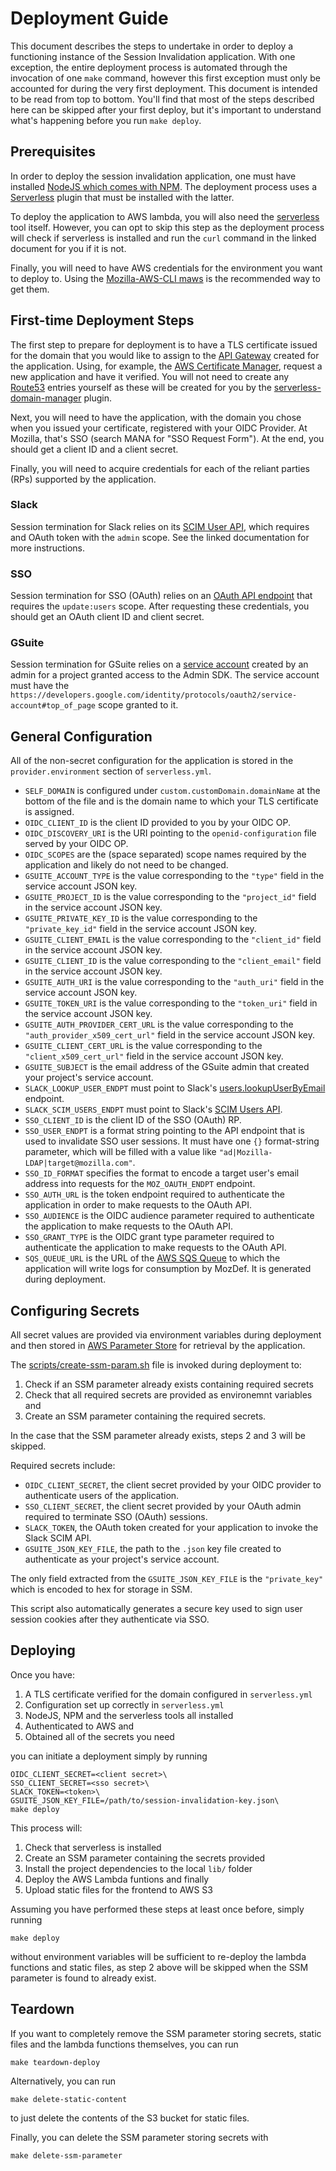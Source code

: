 # Deployment Guide

This document describes the steps to undertake in order to deploy a functioning
instance of the Session Invalidation application. With one exception, the entire
deployment process is automated through the invocation of one `make` command,
however this first exception must only be accounted for during the very first
deployment.  This document is intended to be read from top to bottom.  You'll
find that most of the steps described here can be skipped after your first
deploy, but it's important to understand what's happening before you run
`make deploy`.

## Prerequisites

In order to deploy the session invalidation application, one must have installed
[NodeJS which comes with NPM](https://nodejs.org/en/download/).  The deployment
process uses a [Serverless](https://www.serverless.com/) plugin that must be
installed with the latter.

To deploy the application to AWS lambda, you will also need the
[serverless](https://www.serverless.com/framework/docs/getting-started/) tool
itself.  However, you can opt to skip this step as the deployment process will
check if serverless is installed and run the `curl` command in the linked
document for you if it is not.

Finally, you will need to have AWS credentials for the environment you want to
deploy to.  Using the
[Mozilla-AWS-CLI maws](https://pypi.org/project/mozilla-aws-cli-mozilla/) is
the recommended way to get them.

## First-time Deployment Steps

The first step to prepare for deployment is to have a TLS certificate issued for
the domain that you would like to assign to the
[API Gateway](https://aws.amazon.com/api-gateway/) created for the application.
Using, for example, the
[AWS Certificate Manager](https://aws.amazon.com/certificate-manager/), request
a new application and have it verified.  You will not need to create any
[Route53](https://aws.amazon.com/route53/) entries yourself as these will be
created for you by the
[serverless-domain-manager](https://github.com/amplify-education/serverless-domain-manager)
plugin.

Next, you will need to have the application, with the domain you chose when you
issued your certificate, registered with your OIDC Provider.  At Mozilla, that's
SSO (search MANA for "SSO Request Form").  At the end, you should get a client ID
and a client secret.

Finally, you will need to acquire credentials for each of the reliant parties
(RPs) supported by the application.

### Slack

Session termination for Slack relies on its
[SCIM User API](https://api.slack.com/scim#access), which requires and OAuth token
with the `admin` scope. See the linked documentation for more instructions.

### SSO

Session termination for SSO (OAuth) relies on an
[OAuth API endpoint](https://auth0.com/docs/api/management/v2#!/Users/post_invalidate_remember_browser)
that requires the `update:users` scope.  After requesting these credentials,
you should get an OAuth client ID and client secret.

### GSuite

Session termination for GSuite relies on a
[service account](https://developers.google.com/identity/protocols/oauth2/service-account#top_of_page)
created by an admin for a project granted access to the Admin SDK. The service
account must have the `https://developers.google.com/identity/protocols/oauth2/service-account#top_of_page` scope
granted to it.

## General Configuration

All of the non-secret configuration for the application is stored in the
`provider.environment` section of `serverless.yml`.

* `SELF_DOMAIN` is configured under `custom.customDomain.domainName` at the
bottom of the file and is the domain name to which your TLS certificate
is assigned.
* `OIDC_CLIENT_ID` is the client ID provided to you by your OIDC OP.
* `OIDC_DISCOVERY_URI` is the URI pointing to the `openid-configuration` file
served by your OIDC OP.
* `OIDC_SCOPES` are the (space separated) scope names required by the application
and likely do not need to be changed.
* `GSUITE_ACCOUNT_TYPE` is the value corresponding to the `"type"` field in
the service account JSON key.
* `GSUITE_PROJECT_ID` is the value corresponding to the `"project_id"` field in
the service account JSON key.
* `GSUITE_PRIVATE_KEY_ID` is the value corresponding to the `"private_key_id"`
field in the service account JSON key.
* `GSUITE_CLIENT_EMAIL` is the value corresponding to the `"client_id"`
field in the service account JSON key.
* `GSUITE_CLIENT_ID` is the value corresponding to the `"client_email"`
field in the service account JSON key.
* `GSUITE_AUTH_URI` is the value corresponding to the `"auth_uri"`
field in the service account JSON key.
* `GSUITE_TOKEN_URI` is the value corresponding to the `"token_uri"`
field in the service account JSON key.
* `GSUITE_AUTH_PROVIDER_CERT_URL` is the value corresponding to the
`"auth_provider_x509_cert_url"` field in the service account JSON key.
* `GSUITE_CLIENT_CERT_URL` is the value corresponding to the
`"client_x509_cert_url"` field in the service account JSON key.
* `GSUITE_SUBJECT` is the email address of the GSuite admin that created your
project's service account.
* `SLACK_LOOKUP_USER_ENDPT` must point to Slack's
[users.lookupUserByEmail](https://api.slack.com/methods/users.lookupByEmail)
endpoint.
* `SLACK_SCIM_USERS_ENDPT` must point to Slack's 
[SCIM Users API](https://api.slack.com/scim).
* `SSO_CLIENT_ID` is the client ID of the SSO (OAuth) RP.
* `SSO_USER_ENDPT` is a format string pointing to the API endpoint that is used
to invalidate SSO user sessions.  It must have one `{}` format-string parameter,
which will be filled with a value like `"ad|Mozilla-LDAP|target@mozilla.com"`.
* `SSO_ID_FORMAT` specifies the format to encode a target user's email address
into requests for the `MOZ_OAUTH_ENDPT` endpoint.
* `SSO_AUTH_URL` is the token endpoint required to authenticate the application
in order to make requests to the OAuth API.
*  `SSO_AUDIENCE` is the OIDC audience parameter required to authenticate the
application to make requests to the OAuth API.
* `SSO_GRANT_TYPE` is the OIDC grant type parameter required to authenticate
the application to make requests to the OAuth API.
* `SQS_QUEUE_URL` is the URL of the [AWS SQS Queue](https://aws.amazon.com/sqs/)
to which the application will write logs for consumption by MozDef.  It is
generated during deployment.

## Configuring Secrets

All secret values are provided via environment variables during deployment and
then stored in [AWS Parameter
Store](https://docs.aws.amazon.com/systems-manager/latest/userguide/systems-manager-parameter-store.html)
for retrieval by the application.

The [scripts/create-ssm-param.sh](/scripts/create-ssm-param.sh) file is invoked
during deployment to:

1. Check if an SSM parameter already exists containing required secrets
2. Check that all required secrets are provided as environemnt variables and
3. Create an SSM parameter containing the required secrets.

In the case that the SSM parameter already exists, steps 2 and 3 will be skipped.

Required secrets include:

* `OIDC_CLIENT_SECRET`, the client secret provided by your OIDC provider to
authenticate users of the application.
* `SSO_CLIENT_SECRET`, the client secret provided by your OAuth admin
required to terminate SSO (OAuth) sessions.
* `SLACK_TOKEN`, the OAuth token created for your application to invoke the
Slack SCIM API.
* `GSUITE_JSON_KEY_FILE`, the path to the `.json` key file created to
authenticate as your project's service account.

The only field extracted from the `GSUITE_JSON_KEY_FILE` is the `"private_key"`
which is encoded to hex for storage in SSM.

This script also automatically generates a secure key used to sign user
session cookies after they authenticate via SSO.

## Deploying

Once you have:

1. A TLS certificate verified for the domain configured in `serverless.yml`
2. Configuration set up correctly in `serverless.yml`
3. NodeJS, NPM and the serverless tools all installed
4. Authenticated to AWS and
5. Obtained all of the secrets you need

you can initiate a deployment simply by running

```
OIDC_CLIENT_SECRET=<client secret>\
SSO_CLIENT_SECRET=<sso secret>\
SLACK_TOKEN=<token>\
GSUITE_JSON_KEY_FILE=/path/to/session-invalidation-key.json\
make deploy
```

This process will:

1. Check that serverless is installed
2. Create an SSM parameter containing the secrets provided
3. Install the project dependencies to the local `lib/` folder
4. Deploy the AWS Lambda funtions and finally
5. Upload static files for the frontend to AWS S3

Assuming you have performed these steps at least once before, simply running

```
make deploy
```

without environment variables will be sufficient to re-deploy the lambda
functions and static files, as step 2 above will be skipped when the SSM
parameter is found to already exist.

## Teardown

If you want to completely remove the SSM parameter storing secrets, static files
and the lambda functions themselves, you can run

```
make teardown-deploy
```

Alternatively, you can run

```
make delete-static-content
```

to just delete the contents of the S3 bucket for static files.

Finally, you can delete the SSM parameter storing secrets with

```
make delete-ssm-parameter
```
